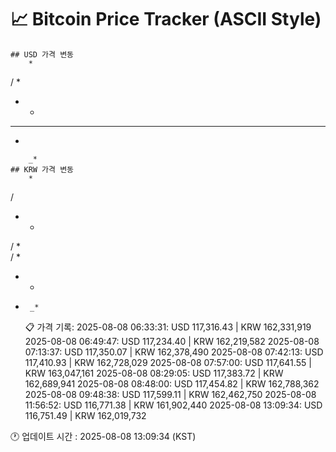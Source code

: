 # 📈 Bitcoin Price Tracker (ASCII Style)
    ## USD 가격 변동 
        *     
   /   *  
   *  *   
* *  *    
 *        
          
          
        _*
    ## KRW 가격 변동
        *     
   /      
   *  *   
  /  *    
  /    *  
* *       
 *        
        _*
    📋 가격 기록:
    2025-08-08 06:33:31: USD 117,316.43 | KRW 162,331,919
2025-08-08 06:49:47: USD 117,234.40 | KRW 162,219,582
2025-08-08 07:13:37: USD 117,350.07 | KRW 162,378,490
2025-08-08 07:42:13: USD 117,410.93 | KRW 162,728,029
2025-08-08 07:57:00: USD 117,641.55 | KRW 163,047,161
2025-08-08 08:29:05: USD 117,383.72 | KRW 162,689,941
2025-08-08 08:48:00: USD 117,454.82 | KRW 162,788,362
2025-08-08 09:48:38: USD 117,599.11 | KRW 162,462,750
2025-08-08 11:56:52: USD 116,771.38 | KRW 161,902,440
2025-08-08 13:09:34: USD 116,751.49 | KRW 162,019,732
    
🕐 업데이트 시간 : 2025-08-08 13:09:34 (KST)
